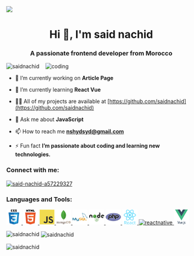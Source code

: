 <img src="https://github.com/saidnachid/github-header-image.png">
<h1 align="center">Hi 👋, I'm said nachid</h1>
<h3 align="center">A passionate frontend developer from Morocco</h3>
<img alt="coding" align="right" width="400" src="https://cdn.dribbble.com/users/1162077/screenshots/3848914/programmer.gif">

<p align="left"> <img src="https://komarev.com/ghpvc/?username=saidnachid&label=Profile%20views&color=0e75b6&style=flat" alt="saidnachid" /> </p>

- 🔭 I’m currently working on **Article Page**

- 🌱 I’m currently learning **React Vue**

- 👨‍💻 All of my projects are available at [https://github.com/saidnachid](https://github.com/saidnachid)

- 💬 Ask me about **JavaScript**

- 📫 How to reach me **nshydsyd@gmail.com**

- ⚡ Fun fact **I’m passionate about coding and learning new technologies.**

<h3 align="left">Connect with me:</h3>
<p align="left">
<a href="https://linkedin.com/in/said-nachid-a57229327" target="blank"><img align="center" src="https://raw.githubusercontent.com/rahuldkjain/github-profile-readme-generator/master/src/images/icons/Social/linked-in-alt.svg" alt="said-nachid-a57229327" height="30" width="40" /></a>
</p>

<h3 align="left">Languages and Tools:</h3>
<p align="left"> <a href="https://www.w3schools.com/css/" target="_blank" rel="noreferrer"> <img src="https://raw.githubusercontent.com/devicons/devicon/master/icons/css3/css3-original-wordmark.svg" alt="css3" width="40" height="40"/> </a> <a href="https://www.w3.org/html/" target="_blank" rel="noreferrer"> <img src="https://raw.githubusercontent.com/devicons/devicon/master/icons/html5/html5-original-wordmark.svg" alt="html5" width="40" height="40"/> </a> <a href="https://developer.mozilla.org/en-US/docs/Web/JavaScript" target="_blank" rel="noreferrer"> <img src="https://raw.githubusercontent.com/devicons/devicon/master/icons/javascript/javascript-original.svg" alt="javascript" width="40" height="40"/> </a> <a href="https://www.mongodb.com/" target="_blank" rel="noreferrer"> <img src="https://raw.githubusercontent.com/devicons/devicon/master/icons/mongodb/mongodb-original-wordmark.svg" alt="mongodb" width="40" height="40"/> </a> <a href="https://www.mysql.com/" target="_blank" rel="noreferrer"> <img src="https://raw.githubusercontent.com/devicons/devicon/master/icons/mysql/mysql-original-wordmark.svg" alt="mysql" width="40" height="40"/> </a> <a href="https://nodejs.org" target="_blank" rel="noreferrer"> <img src="https://raw.githubusercontent.com/devicons/devicon/master/icons/nodejs/nodejs-original-wordmark.svg" alt="nodejs" width="40" height="40"/> </a> <a href="https://www.php.net" target="_blank" rel="noreferrer"> <img src="https://raw.githubusercontent.com/devicons/devicon/master/icons/php/php-original.svg" alt="php" width="40" height="40"/> </a> <a href="https://reactjs.org/" target="_blank" rel="noreferrer"> <img src="https://raw.githubusercontent.com/devicons/devicon/master/icons/react/react-original-wordmark.svg" alt="react" width="40" height="40"/> </a> <a href="https://reactnative.dev/" target="_blank" rel="noreferrer"> <img src="https://reactnative.dev/img/header_logo.svg" alt="reactnative" width="40" height="40"/> </a> <a href="https://vuejs.org/" target="_blank" rel="noreferrer"> <img src="https://raw.githubusercontent.com/devicons/devicon/master/icons/vuejs/vuejs-original-wordmark.svg" alt="vuejs" width="40" height="40"/> </a> </p>

<p><img align="left" src="https://github-readme-stats.vercel.app/api/top-langs?username=saidnachid&show_icons=true&locale=en&layout=compact" alt="saidnachid" /></p>

<p>&nbsp;<img align="center" src="https://github-readme-stats.vercel.app/api?username=saidnachid&show_icons=true&locale=en" alt="saidnachid" /></p>

<p><img align="center" src="https://github-readme-streak-stats.herokuapp.com/?user=saidnachid&" alt="saidnachid" /></p>
